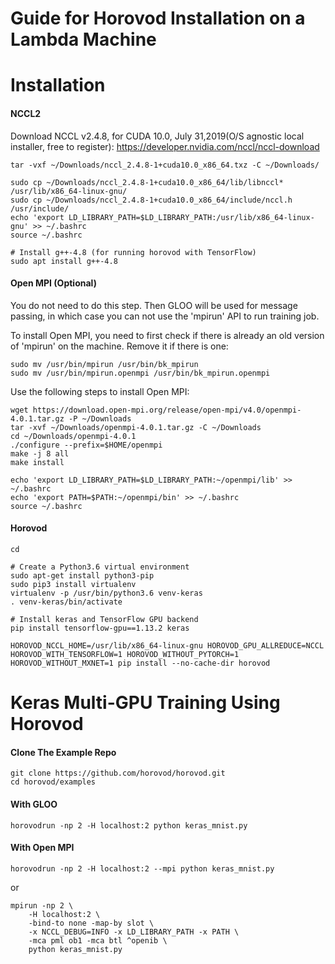 # Guide for Horovod Installation on a Lambda Machine

# Installation


#### NCCL2

Download NCCL v2.4.8, for CUDA 10.0, July 31,2019(O/S agnostic local installer, free to register): 
https://developer.nvidia.com/nccl/nccl-download


```
tar -vxf ~/Downloads/nccl_2.4.8-1+cuda10.0_x86_64.txz -C ~/Downloads/

sudo cp ~/Downloads/nccl_2.4.8-1+cuda10.0_x86_64/lib/libnccl* /usr/lib/x86_64-linux-gnu/
sudo cp ~/Downloads/nccl_2.4.8-1+cuda10.0_x86_64/include/nccl.h  /usr/include/
echo 'export LD_LIBRARY_PATH=$LD_LIBRARY_PATH:/usr/lib/x86_64-linux-gnu' >> ~/.bashrc
source ~/.bashrc

# Install g++-4.8 (for running horovod with TensorFlow)
sudo apt install g++-4.8
```

#### Open MPI (Optional)

You do not need to do this step. Then GLOO will be used for message passing, in which case you can not use the 'mpirun' API to run training job.

To install Open MPI, you need to first check if there is already an old version of 'mpirun' on the machine. Remove it if there is one:
```
sudo mv /usr/bin/mpirun /usr/bin/bk_mpirun
sudo mv /usr/bin/mpirun.openmpi /usr/bin/bk_mpirun.openmpi
```

Use the following steps to install Open MPI:

```
wget https://download.open-mpi.org/release/open-mpi/v4.0/openmpi-4.0.1.tar.gz -P ~/Downloads
tar -xvf ~/Downloads/openmpi-4.0.1.tar.gz -C ~/Downloads
cd ~/Downloads/openmpi-4.0.1
./configure --prefix=$HOME/openmpi
make -j 8 all
make install

echo 'export LD_LIBRARY_PATH=$LD_LIBRARY_PATH:~/openmpi/lib' >> ~/.bashrc
echo 'export PATH=$PATH:~/openmpi/bin' >> ~/.bashrc
source ~/.bashrc
```

#### Horovod

```
cd

# Create a Python3.6 virtual environment
sudo apt-get install python3-pip
sudo pip3 install virtualenv 
virtualenv -p /usr/bin/python3.6 venv-keras
. venv-keras/bin/activate

# Install keras and TensorFlow GPU backend
pip install tensorflow-gpu==1.13.2 keras

HOROVOD_NCCL_HOME=/usr/lib/x86_64-linux-gnu HOROVOD_GPU_ALLREDUCE=NCCL HOROVOD_WITH_TENSORFLOW=1 HOROVOD_WITHOUT_PYTORCH=1 HOROVOD_WITHOUT_MXNET=1 pip install --no-cache-dir horovod
```

# Keras Multi-GPU Training Using Horovod


#### Clone The Example Repo
```
git clone https://github.com/horovod/horovod.git
cd horovod/examples
```

#### With GLOO
```
horovodrun -np 2 -H localhost:2 python keras_mnist.py
```


#### With Open MPI

```
horovodrun -np 2 -H localhost:2 --mpi python keras_mnist.py
```

or

```
mpirun -np 2 \
    -H localhost:2 \
    -bind-to none -map-by slot \
    -x NCCL_DEBUG=INFO -x LD_LIBRARY_PATH -x PATH \
    -mca pml ob1 -mca btl ^openib \
    python keras_mnist.py
```